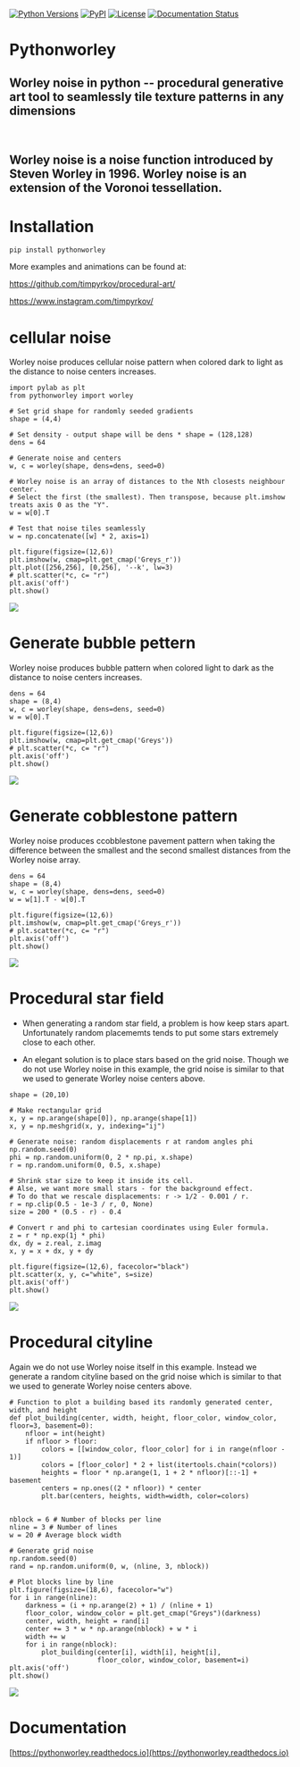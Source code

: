[![Python Versions](https://img.shields.io/pypi/pyversions/pythonworley?style=plastic)](https://pypi.org/project/pythonworley/)
[![PyPI](https://img.shields.io/pypi/v/pythonworley?style=plastic)](https://pypi.org/project/pythonworley/)
[![License](https://img.shields.io/pypi/l/pythonworley?style=plastic)](https://opensource.org/licenses/MIT)
[![Documentation Status](https://readthedocs.org/projects/pythonworley/badge/?version=latest)](https://pythonworley.readthedocs.io/en/latest/?badge=latest)

# Pythonworley
## Worley noise in python -- procedural generative art tool to seamlessly tile texture patterns in any dimensions
<br>

## Worley noise is a noise function introduced by Steven Worley in 1996. Worley noise is an extension of the Voronoi tessellation.
#


# Installation
```
pip install pythonworley
```

More examples and animations can be found at:

https://github.com/timpyrkov/procedural-art/

https://www.instagram.com/timpyrkov/

# cellular noise

Worley noise produces cellular noise pattern when colored dark to light as the distance to noise centers increases.

```
import pylab as plt
from pythonworley import worley

# Set grid shape for randomly seeded gradients
shape = (4,4)

# Set density - output shape will be dens * shape = (128,128)
dens = 64

# Generate noise and centers
w, c = worley(shape, dens=dens, seed=0)

# Worley noise is an array of distances to the Nth closests neighbour center.
# Select the first (the smallest). Then transpose, because plt.imshow treats axis 0 as the "Y".
w = w[0].T

# Test that noise tiles seamlessly
w = np.concatenate([w] * 2, axis=1)

plt.figure(figsize=(12,6))
plt.imshow(w, cmap=plt.get_cmap('Greys_r'))
plt.plot([256,256], [0,256], '--k', lw=3)
# plt.scatter(*c, c= "r")
plt.axis('off')
plt.show()

```
![](https://github.com/timpyrkov/pythonworley/blob/master/media/img_tile.jpg?raw=true)


# Generate bubble pettern

Worley noise produces bubble pattern when colored light to dark as the distance to noise centers increases.

```
dens = 64
shape = (8,4)
w, c = worley(shape, dens=dens, seed=0)
w = w[0].T

plt.figure(figsize=(12,6))
plt.imshow(w, cmap=plt.get_cmap('Greys'))
# plt.scatter(*c, c= "r")
plt.axis('off')
plt.show()
```
![](https://github.com/timpyrkov/pythonworley/blob/master/media/img_bubble.jpg?raw=true)


# Generate cobblestone pattern

Worley noise produces ccobblestone pavement pattern when taking the difference between the smallest and the second smallest distances from the Worley noise array.

```
dens = 64
shape = (8,4)
w, c = worley(shape, dens=dens, seed=0)
w = w[1].T - w[0].T

plt.figure(figsize=(12,6))
plt.imshow(w, cmap=plt.get_cmap('Greys_r'))
# plt.scatter(*c, c= "r")
plt.axis('off')
plt.show()
```
![](https://github.com/timpyrkov/pythonworley/blob/master/media/img_stone.jpg?raw=true)


# Procedural star field

* When generating a random star field, a problem is how keep stars apart. Unfortunately random placememts tends to put some stars extremely close to each other.

* An elegant solution is to place stars based on the grid noise. Though we do not use Worley noise in this example, the grid noise is similar to that we used to generate Worley noise centers above.

```
shape = (20,10)

# Make rectangular grid
x, y = np.arange(shape[0]), np.arange(shape[1])
x, y = np.meshgrid(x, y, indexing="ij")

# Generate noise: random displacements r at random angles phi
np.random.seed(0)
phi = np.random.uniform(0, 2 * np.pi, x.shape)
r = np.random.uniform(0, 0.5, x.shape)

# Shrink star size to keep it inside its cell.
# Alse, we want more small stars - for the background effect.
# To do that we rescale displacements: r -> 1/2 - 0.001 / r.
r = np.clip(0.5 - 1e-3 / r, 0, None)
size = 200 * (0.5 - r) - 0.4

# Convert r and phi to cartesian coordinates using Euler formula.
z = r * np.exp(1j * phi)
dx, dy = z.real, z.imag
x, y = x + dx, y + dy

plt.figure(figsize=(12,6), facecolor="black")
plt.scatter(x, y, c="white", s=size)
plt.axis('off')
plt.show()
```
![](https://github.com/timpyrkov/pythonworley/blob/master/media/img_stars.png?raw=true)


# Procedural cityline

Again we do not use Worley noise itself in this example. Instead we generate a random cityline based on the grid noise which is similar to that we used to generate Worley noise centers above.

```
# Function to plot a building based its randomly generated center, width, and height
def plot_building(center, width, height, floor_color, window_color, floor=3, basement=0):
    nfloor = int(height)
    if nfloor > floor:
        colors = [[window_color, floor_color] for i in range(nfloor - 1)]
        colors = [floor_color] * 2 + list(itertools.chain(*colors))
        heights = floor * np.arange(1, 1 + 2 * nfloor)[::-1] + basement
        centers = np.ones((2 * nfloor)) * center
        plt.bar(centers, heights, width=width, color=colors)


nblock = 6 # Number of blocks per line
nline = 3 # Number of lines
w = 20 # Average block width

# Generate grid noise
np.random.seed(0)
rand = np.random.uniform(0, w, (nline, 3, nblock))

# Plot blocks line by line
plt.figure(figsize=(18,6), facecolor="w")
for i in range(nline):
    darkness = (i + np.arange(2) + 1) / (nline + 1)
    floor_color, window_color = plt.get_cmap("Greys")(darkness)
    center, width, height = rand[i]
    center += 3 * w * np.arange(nblock) + w * i
    width += w
    for i in range(nblock):
        plot_building(center[i], width[i], height[i], 
                      floor_color, window_color, basement=i)
plt.axis('off')
plt.show()
```
![](https://github.com/timpyrkov/pythonworley/blob/master/media/img_city.png?raw=true)


# Documentation

[https://pythonworley.readthedocs.io](https://pythonworley.readthedocs.io)